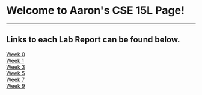 # Welcome to Aaron's CSE 15L Page!
---
## Links to each Lab Report can be found below.
[Week 0](/Lab-0/lweek-0.md)  
[Week 1](Lab%20Report%201/Week1.md)  
[Week 3](Lab%20Report%202/labreport2.md)  
[Week 5](https://awixson96.github.io/cse15l-lab-reports/Lab-Report-3/week5.html)  
[Week 7]()  
[Week 9]()  
